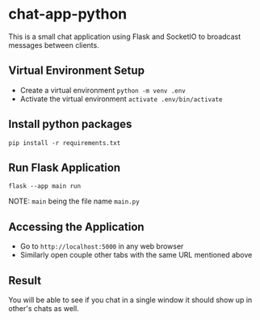 # chat-app-python
This is a small chat application using Flask and SocketIO to broadcast messages between clients.

## Virtual Environment Setup
* Create a virtual environment 
    ```python -m venv .env```
* Activate the virtual environment 
    ```activate .env/bin/activate```

## Install python packages
```
pip install -r requirements.txt
```
## Run Flask Application
```
flask --app main run
```
NOTE: `main` being the file name ```main.py```

## Accessing the Application
* Go to `http://localhost:5000` in any web browser
* Similarly open couple other tabs with the same URL mentioned above

## Result
You will be able to see if you chat in a single window it should show up in other's chats as well.